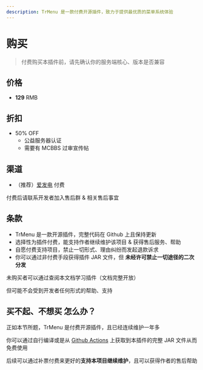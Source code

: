 ```yaml
---
description: TrMenu 是一款付费开源插件，致力于提供最优质的菜单系统体验
---
```


# 购买

> 付费购买本插件前，请先确认你的服务端核心、版本是否兼容

## 价格

* **129** RMB

## 折扣

* 50% OFF
  * 公益服务器认证
  * 需要有 MCBBS 过审宣传帖

## 渠道

* （推荐）[爱发电](http://afdian.net/@Arasple) 付费

付费后请联系开发者加入售后群 & 相关售后事宜

## 条款

* TrMenu 是一款开源插件，完整代码在 Github 上且保持更新
* 选择性为插件付费，能支持作者继续维护该项目 & 获得售后服务、帮助
* 自愿付费支持项目，禁止一切形式、理由纠纷而发起退款诉求
* 你可以通过非付费手段获得插件 JAR 文件，但 **未经许可禁止一切途径的二次分发**

未购买者可以通过查阅本文档学习插件（文档完整开放）

但可能不会受到开发者任何形式的帮助、支持

## 买不起、不想买 怎么办？

正如本节所题，TrMenu 是付费开源插件，且已经连续维护一年多

你可以通过自行编译或是从 [Github Actions](https://github.com/TrMenu/TrMenu/actions) 上获取到本插件的完整 JAR 文件从而免费使用

后续可以通过补票付费来更好的**支持本项目继续维护**，且可以获得作者的售后帮助

